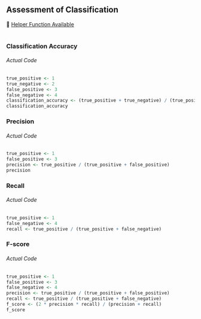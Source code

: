 ## Assessment of Classification
:white_heart: [Helper Function Available](../../[SC]-Predictive-Analytics/[SC]-Linear-&-Logistic-Regression/[HF]-Assessment-of-Classification.md)</br></br>
### Classification Accuracy
###### Actual Code
```r
true_positive <- 1
true_negative <- 2
false_positive <- 3
false_negative <- 4
classification_accuracy <- (true_positive + true_negative) / (true_positive + true_negative + false_positive + false_negative)
classification_accuracy
```
### Precision
###### Actual Code
```r
true_positive <- 1
false_positive <- 3
precision <- true_positive / (true_positive + false_positive)
precision
```
### Recall
###### Actual Code
```r
true_positive <- 1
false_negative <- 4
recall <- true_positive / (true_positive + false_negative)
```
### F-score
###### Actual Code
```r
true_positive <- 1
false_positive <- 3
false_negative <- 4
precision <- true_positive / (true_positive + false_positive)
recall <- true_positive / (true_positive + false_negative)
f_score <- (2 * precision * recall) / (precision + recall)
f_score
```
